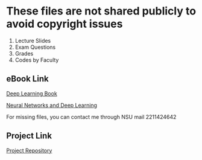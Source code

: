 # These files are not shared publicly to avoid copyright issues

01. Lecture Slides
02. Exam Questions
03. Grades
04. Codes by Faculty

## eBook Link

[Deep Learning Book](https://www.deeplearningbook.org/)

[Neural Networks and Deep Learning](http://neuralnetworksanddeeplearning.com/)

For missing files, you can contact me through NSU mail 2211424642

## Project Link

[Project Repository](https://github.com/LTJ508/CNN_Model)
